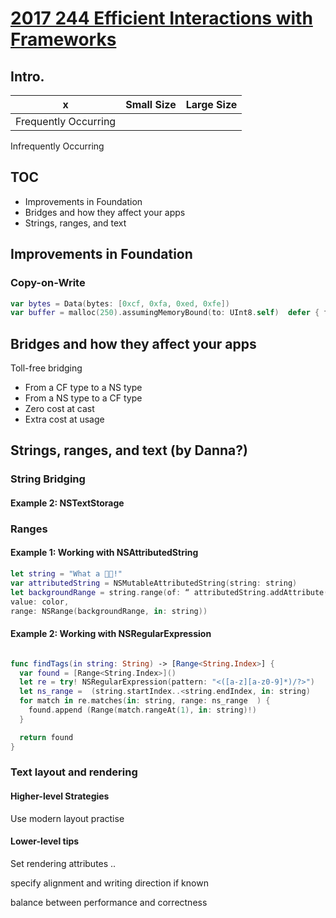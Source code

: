 
# [2017 244 Efficient Interactions with Frameworks](https://developer.apple.com/videos/play/wwdc2017/244/)

## Intro.

x | Small Size | Large Size
--|--|--
Frequently Occurring |
Infrequently Occurring

## TOC

* Improvements in Foundation
* Bridges and how they affect your apps
* Strings, ranges, and text


## Improvements in Foundation

### Copy-on-Write

```swift
var bytes = Data(bytes: [0xcf, 0xfa, 0xed, 0xfe])
var buffer = malloc(250).assumingMemoryBound(to: UInt8.self)  defer { free(buffer) }
```

## Bridges and how they affect your apps

Toll-free bridging
* From a CF type to a NS type
* From a NS type to a CF type
* Zero cost at cast
* Extra cost at usage


## Strings, ranges, and text (by Danna?)


### String Bridging

#### Example 2: NSTextStorage

### Ranges  

#### Example 1: Working with NSAttributedString

```swift
let string = "What a 🎉💩!"
var attributedString = NSMutableAttributedString(string: string)   
let backgroundRange = string.range(of: “ attributedString.addAttribute(.backgroundColor,  
value: color,  
range: NSRange(backgroundRange, in: string))
```


#### Example 2: Working with NSRegularExpression

```swift

func findTags(in string: String) -> [Range<String.Index>] {
  var found = [Range<String.Index>]()
  let re = try! NSRegularExpression(pattern: "<([a-z][a-z0-9]*)/?>")
  let ns_range =  (string.startIndex..<string.endIndex, in: string)
  for match in re.matches(in: string, range: ns_range  ) {
    found.append (Range(match.rangeAt(1), in: string)!)
  }

  return found
}
```

### Text layout and rendering

#### Higher-level Strategies

Use modern layout practise

#### Lower-level tips

Set rendering attributes ..

specify alignment and writing direction if known

balance between performance and correctness
